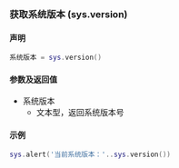 ### 获取系统版本 \(**sys\.version**\)


#### 声明
```lua
系统版本 = sys.version()
```


#### 参数及返回值
- 系统版本
    - 文本型，返回系统版本号


#### 示例  
```lua
sys.alert('当前系统版本：'..sys.version())
```

